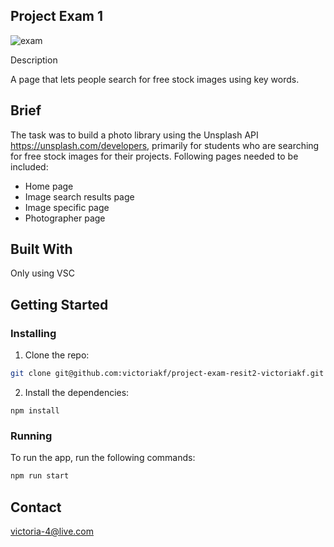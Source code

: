 ## Project Exam 1

![exam](https://user-images.githubusercontent.com/87649682/222992545-6c27e212-77b1-445c-9d8e-55cec3b9d455.png)

Description

A page that lets people search for free stock images using key words.

## Brief
The task was to build a photo library using the Unsplash API
https://unsplash.com/developers, primarily for students who are searching for free stock images for their projects. Following pages needed to be included:

-	Home page
-	Image search results page
-	Image specific page
-	Photographer page

## Built With
Only using VSC

## Getting Started

### Installing

1. Clone the repo:

```bash
git clone git@github.com:victoriakf/project-exam-resit2-victoriakf.git
```

2. Install the dependencies:

```
npm install
```

### Running

To run the app, run the following commands:

```bash
npm run start
```

## Contact

victoria-4@live.com

